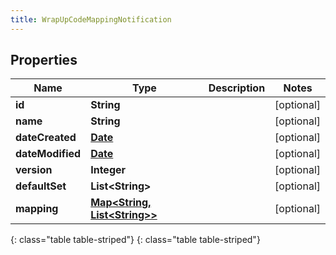 ```yaml
---
title: WrapUpCodeMappingNotification
---
```


## Properties

| Name | Type | Description | Notes |
| ------------ | ------------- | ------------- | ------------- |
| **id** | **String** |  |  [optional] |
| **name** | **String** |  |  [optional] |
| **dateCreated** | [**Date**](Date.html) |  |  [optional] |
| **dateModified** | [**Date**](Date.html) |  |  [optional] |
| **version** | **Integer** |  |  [optional] |
| **defaultSet** | **List&lt;String&gt;** |  |  [optional] |
| **mapping** | [**Map&lt;String, List&lt;String&gt;&gt;**](List.html) |  |  [optional] |
{: class="table table-striped"}
{: class="table table-striped"}


